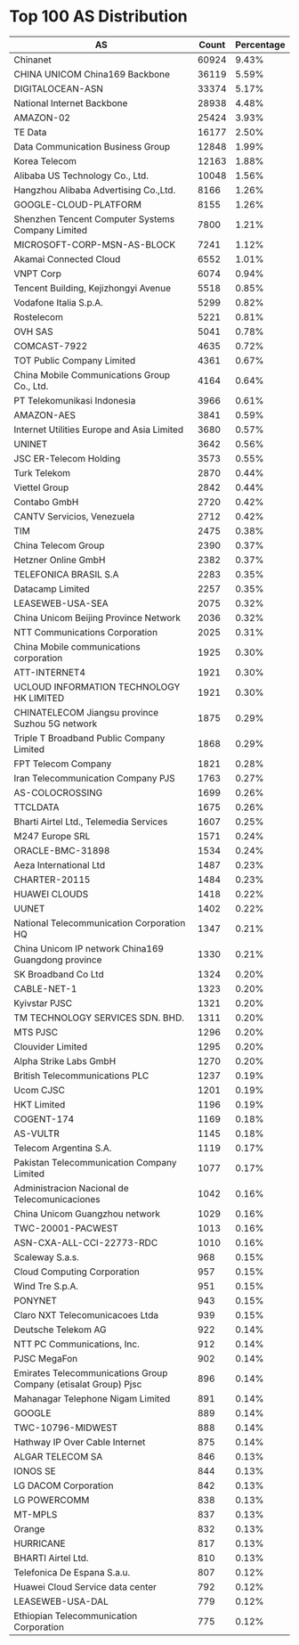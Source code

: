 # Top 100 AS Distribution
| AS | Count | Percentage |
|----|----|----|
| Chinanet | 60924 | 9.43% |
| CHINA UNICOM China169 Backbone | 36119 | 5.59% |
| DIGITALOCEAN-ASN | 33374 | 5.17% |
| National Internet Backbone | 28938 | 4.48% |
| AMAZON-02 | 25424 | 3.93% |
| TE Data | 16177 | 2.50% |
| Data Communication Business Group | 12848 | 1.99% |
| Korea Telecom | 12163 | 1.88% |
| Alibaba US Technology Co., Ltd. | 10048 | 1.56% |
| Hangzhou Alibaba Advertising Co.,Ltd. | 8166 | 1.26% |
| GOOGLE-CLOUD-PLATFORM | 8155 | 1.26% |
| Shenzhen Tencent Computer Systems Company Limited | 7800 | 1.21% |
| MICROSOFT-CORP-MSN-AS-BLOCK | 7241 | 1.12% |
| Akamai Connected Cloud | 6552 | 1.01% |
| VNPT Corp | 6074 | 0.94% |
| Tencent Building, Kejizhongyi Avenue | 5518 | 0.85% |
| Vodafone Italia S.p.A. | 5299 | 0.82% |
| Rostelecom | 5221 | 0.81% |
| OVH SAS | 5041 | 0.78% |
| COMCAST-7922 | 4635 | 0.72% |
| TOT Public Company Limited | 4361 | 0.67% |
| China Mobile Communications Group Co., Ltd. | 4164 | 0.64% |
| PT Telekomunikasi Indonesia | 3966 | 0.61% |
| AMAZON-AES | 3841 | 0.59% |
| Internet Utilities Europe and Asia Limited | 3680 | 0.57% |
| UNINET | 3642 | 0.56% |
| JSC ER-Telecom Holding | 3573 | 0.55% |
| Turk Telekom | 2870 | 0.44% |
| Viettel Group | 2842 | 0.44% |
| Contabo GmbH | 2720 | 0.42% |
| CANTV Servicios, Venezuela | 2712 | 0.42% |
| TIM | 2475 | 0.38% |
| China Telecom Group | 2390 | 0.37% |
| Hetzner Online GmbH | 2382 | 0.37% |
| TELEFONICA BRASIL S.A | 2283 | 0.35% |
| Datacamp Limited | 2257 | 0.35% |
| LEASEWEB-USA-SEA | 2075 | 0.32% |
| China Unicom Beijing Province Network | 2036 | 0.32% |
| NTT Communications Corporation | 2025 | 0.31% |
| China Mobile communications corporation | 1925 | 0.30% |
| ATT-INTERNET4 | 1921 | 0.30% |
| UCLOUD INFORMATION TECHNOLOGY HK LIMITED | 1921 | 0.30% |
| CHINATELECOM Jiangsu province Suzhou 5G network | 1875 | 0.29% |
| Triple T Broadband Public Company Limited | 1868 | 0.29% |
| FPT Telecom Company | 1821 | 0.28% |
| Iran Telecommunication Company PJS | 1763 | 0.27% |
| AS-COLOCROSSING | 1699 | 0.26% |
| TTCLDATA | 1675 | 0.26% |
| Bharti Airtel Ltd., Telemedia Services | 1607 | 0.25% |
| M247 Europe SRL | 1571 | 0.24% |
| ORACLE-BMC-31898 | 1534 | 0.24% |
| Aeza International Ltd | 1487 | 0.23% |
| CHARTER-20115 | 1484 | 0.23% |
| HUAWEI CLOUDS | 1418 | 0.22% |
| UUNET | 1402 | 0.22% |
| National Telecommunication Corporation HQ | 1347 | 0.21% |
| China Unicom IP network China169 Guangdong province | 1330 | 0.21% |
| SK Broadband Co Ltd | 1324 | 0.20% |
| CABLE-NET-1 | 1323 | 0.20% |
| Kyivstar PJSC | 1321 | 0.20% |
| TM TECHNOLOGY SERVICES SDN. BHD. | 1311 | 0.20% |
| MTS PJSC | 1296 | 0.20% |
| Clouvider Limited | 1295 | 0.20% |
| Alpha Strike Labs GmbH | 1270 | 0.20% |
| British Telecommunications PLC | 1237 | 0.19% |
| Ucom CJSC | 1201 | 0.19% |
| HKT Limited | 1196 | 0.19% |
| COGENT-174 | 1169 | 0.18% |
| AS-VULTR | 1145 | 0.18% |
| Telecom Argentina S.A. | 1119 | 0.17% |
| Pakistan Telecommunication Company Limited | 1077 | 0.17% |
| Administracion Nacional de Telecomunicaciones | 1042 | 0.16% |
| China Unicom Guangzhou network | 1029 | 0.16% |
| TWC-20001-PACWEST | 1013 | 0.16% |
| ASN-CXA-ALL-CCI-22773-RDC | 1010 | 0.16% |
| Scaleway S.a.s. | 968 | 0.15% |
| Cloud Computing Corporation | 957 | 0.15% |
| Wind Tre S.p.A. | 951 | 0.15% |
| PONYNET | 943 | 0.15% |
| Claro NXT Telecomunicacoes Ltda | 939 | 0.15% |
| Deutsche Telekom AG | 922 | 0.14% |
| NTT PC Communications, Inc. | 912 | 0.14% |
| PJSC MegaFon | 902 | 0.14% |
| Emirates Telecommunications Group Company (etisalat Group) Pjsc | 896 | 0.14% |
| Mahanagar Telephone Nigam Limited | 891 | 0.14% |
| GOOGLE | 889 | 0.14% |
| TWC-10796-MIDWEST | 888 | 0.14% |
| Hathway IP Over Cable Internet | 875 | 0.14% |
| ALGAR TELECOM SA | 846 | 0.13% |
| IONOS SE | 844 | 0.13% |
| LG DACOM Corporation | 842 | 0.13% |
| LG POWERCOMM | 838 | 0.13% |
| MT-MPLS | 837 | 0.13% |
| Orange | 832 | 0.13% |
| HURRICANE | 817 | 0.13% |
| BHARTI Airtel Ltd. | 810 | 0.13% |
| Telefonica De Espana S.a.u. | 807 | 0.12% |
| Huawei Cloud Service data center | 792 | 0.12% |
| LEASEWEB-USA-DAL | 779 | 0.12% |
| Ethiopian Telecommunication Corporation | 775 | 0.12% |
